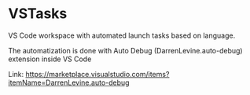 # VSTasks

VS Code workspace with automated launch tasks based on language.

The automatization is done with Auto Debug (DarrenLevine.auto-debug) extension inside VS Code

Link:
https://marketplace.visualstudio.com/items?itemName=DarrenLevine.auto-debug
